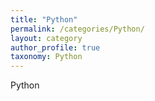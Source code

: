 ```yaml
---
title: "Python"
permalink: /categories/Python/
layout: category
author_profile: true
taxonomy: Python
---
```

Python